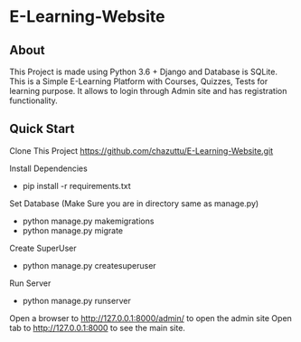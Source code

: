 # E-Learning-Website
## About
This Project is made using Python 3.6 + Django and Database is SQLite. This is a Simple E-Learning Platform with Courses, Quizzes, Tests for learning purpose. It allows to login through Admin site and has registration functionality.

## Quick Start

Clone This Project https://github.com/chazuttu/E-Learning-Website.git

Install Dependencies
* pip install -r requirements.txt

Set Database (Make Sure you are in directory same as manage.py)
* python manage.py makemigrations
* python manage.py migrate

Create SuperUser
* python manage.py createsuperuser

Run Server
* python manage.py runserver

Open a browser to http://127.0.0.1:8000/admin/ to open the admin site
Open tab to http://127.0.0.1:8000 to see the main site.
